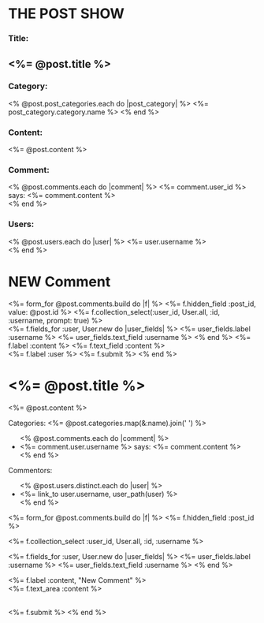 



<h1> THE POST SHOW </h1>

<h3> Title: </h3>
<h2><%= @post.title %></h2>

<h3> Category: </h3>
<% @post.post_categories.each do |post_category| %>
  <%= post_category.category.name %>
  <% end %>

<h3> Content: </h3>
<%= @post.content %>

<h3> Comment: </h3>

  <% @post.comments.each do |comment| %>
    <%= comment.user_id %> says: <%= comment.content %><br>
  <% end %>

<h3> Users: </h3>
<% @post.users.each do |user| %>
  <%= user.username %><br>
  <% end %>

  <h1> NEW Comment </h1>
      <%= form_for @post.comments.build do |f| %>
      <%= f.hidden_field :post_id, value: @post.id %>
        <%= f.collection_select(:user_id, User.all, :id, :username, prompt: true) %><br>
        <%= f.fields_for :user, User.new do |user_fields| %>
          <%= user_fields.label :username %>
          <%= user_fields.text_field :username %>
        <% end %>
        <%= f.label :content %>
        <%= f.text_field :content %><br>
        <%= f.label :user %>
      <%= f.submit %>
    <% end %>


<h1><%= @post.title %></h1>
<p>
  <%= @post.content %>
</p>
<p>
Categories: <%= @post.categories.map(&:name).join(' ') %>
</p>
<ul>
<% @post.comments.each do |comment| %>
  <li>
    <%= comment.user.username %> says: <%= comment.content %>
  </li>
<% end %>
</ul>

Commentors:
<ul>
<% @post.users.distinct.each do |user| %>
  <li>
    <%= link_to user.username, user_path(user) %>
  </li>
<% end %>
</ul>

<%= form_for @post.comments.build do |f| %>
  <%= f.hidden_field :post_id %>
  <p>
    <%= f.collection_select :user_id, User.all, :id, :username %>
  </p>

  <%= f.fields_for :user, User.new do |user_fields| %>
    <%= user_fields.label :username %>
    <%= user_fields.text_field :username %>
  <% end %>
  
  <p>
    <%= f.label :content, "New Comment" %><br>
    <%= f.text_area :content %>
  </p>
  <br/>
  <%= f.submit %>
<% end %>